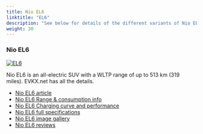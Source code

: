 ```yaml
---
title: Nio EL6
linktitle: "EL6"
description: "See below for details of the different variants of Nio EL6"
weight: 30
---
```

### Nio EL6

<a href="el6/"><img src="https://media.evkx.net/multimedia/models/nio/el6/el6/main_2_st.jpg" class="img-fluid" alt="EL6" ></a>

Nio EL6 is an all-electric SUV with a WLTP range of up to 513 km (319 miles). EVKX.net has all the details. 

- [Nio EL6 article](el6/)
- [Nio EL6 Range & consumption info](el6/rangeandconsumption)
- [Nio EL6 Charging curve and performance](el6/chargingcurve)
- [Nio EL6 full specifications](el6/specifications)
- [Nio EL6 image gallery](el6/gallery)
- [Nio EL6 reviews](el6/reviews)

